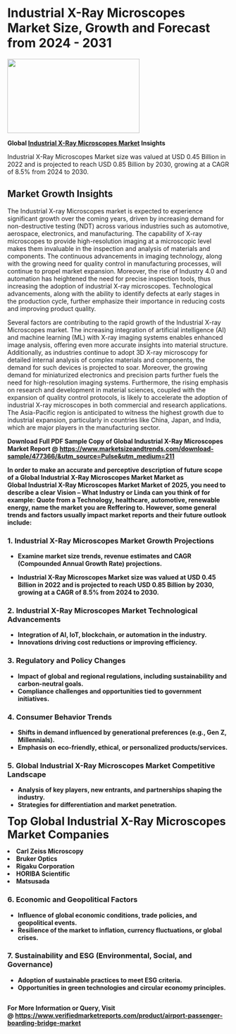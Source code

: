 <H1>Industrial X-Ray Microscopes Market Size, Growth and Forecast from 2024 - 2031</H1><img class="aligncenter size-medium wp-image-584254" src="https://thirdeyenews.in/wp-content/uploads/2024/09/Global-Market-Research-300x168.jpeg" alt="" width="300" height="168" /><p><strong>Global&nbsp;<a href="https://www.marketsizeandtrends.com/download-sample/477366/&amp;utm_source=Pulse&amp;utm_medium=211">Industrial X-Ray Microscopes Market</a> Insights</strong></p><p>Industrial X-Ray Microscopes Market size was valued at USD 0.45 Billion in 2022 and is projected to reach USD 0.85 Billion by 2030, growing at a CAGR of 8.5% from 2024 to 2030.</p><p><h2>Market Growth Insights</h2> <p>The Industrial X-ray Microscopes market is expected to experience significant growth over the coming years, driven by increasing demand for non-destructive testing (NDT) across various industries such as automotive, aerospace, electronics, and manufacturing. The capability of X-ray microscopes to provide high-resolution imaging at a microscopic level makes them invaluable in the inspection and analysis of materials and components. The continuous advancements in imaging technology, along with the growing need for quality control in manufacturing processes, will continue to propel market expansion. Moreover, the rise of Industry 4.0 and automation has heightened the need for precise inspection tools, thus increasing the adoption of industrial X-ray microscopes. Technological advancements, along with the ability to identify defects at early stages in the production cycle, further emphasize their importance in reducing costs and improving product quality.</p> <p><strong></strong></p> <p>Several factors are contributing to the rapid growth of the Industrial X-ray Microscopes market. The increasing integration of artificial intelligence (AI) and machine learning (ML) with X-ray imaging systems enables enhanced image analysis, offering even more accurate insights into material structure. Additionally, as industries continue to adopt 3D X-ray microscopy for detailed internal analysis of complex materials and components, the demand for such devices is projected to soar. Moreover, the growing demand for miniaturized electronics and precision parts further fuels the need for high-resolution imaging systems. Furthermore, the rising emphasis on research and development in material sciences, coupled with the expansion of quality control protocols, is likely to accelerate the adoption of industrial X-ray microscopes in both commercial and research applications. The Asia-Pacific region is anticipated to witness the highest growth due to industrial expansion, particularly in countries like China, Japan, and India, which are major players in the manufacturing sector.</p> <p><strong></p><p><span class=""><strong>Download Full PDF Sample Copy of Global Industrial X-Ray Microscopes Market Report</strong> @ <a href="https://www.marketsizeandtrends.com/download-sample/477366/&amp;utm_source=Pulse&amp;utm_medium=211" target="_blank">https://www.marketsizeandtrends.com/download-sample/477366/&amp;utm_source=Pulse&amp;utm_medium=211</a></span></p><p>In order to make an accurate and perceptive description of future scope of a Global&nbsp;Industrial X-Ray Microscopes Market Market as Global&nbsp;Industrial X-Ray Microscopes Market Market of 2025, you need to describe a clear Vision &ndash; What Industry or Linda can you think of for example: Quote from a Technology, healthcare, automotive, renewable energy, name the market you are Reffering to. However, some general trends and factors usually impact market reports and their future outlook include:</p><h3>1.&nbsp;<strong>Industrial X-Ray Microscopes Market Growth Projections</strong></h3><ul><li>Examine market size trends, revenue estimates and CAGR (Compounded Annual Growth Rate) projections.</li><li><p>Industrial X-Ray Microscopes Market size was valued at USD 0.45 Billion in 2022 and is projected to reach USD 0.85 Billion by 2030, growing at a CAGR of 8.5% from 2024 to 2030.</p></li></ul><h3>2.&nbsp;<strong>Industrial X-Ray Microscopes Market Technological Advancements</strong></h3><ul><li>Integration of AI, IoT, blockchain, or automation in the industry.</li><li>Innovations driving cost reductions or improving efficiency.</li></ul><h3>3.&nbsp;<strong>Regulatory and Policy Changes</strong></h3><ul><li>Impact of global and regional regulations, including sustainability and carbon-neutral goals.</li><li>Compliance challenges and opportunities tied to government initiatives.</li></ul><h3>4.&nbsp;<strong>Consumer Behavior Trends</strong></h3><ul><li>Shifts in demand influenced by generational preferences (e.g., Gen Z, Millennials).</li><li>Emphasis on eco-friendly, ethical, or personalized products/services.</li></ul><h3>5.&nbsp;<strong>Global Industrial X-Ray Microscopes Market Competitive Landscape</strong></h3><ul><li>Analysis of key players, new entrants, and partnerships shaping the industry.</li><li>Strategies for differentiation and market penetration.</li></ul><p data-pm-slice="1 1 []"><span style="color: inherit; font-family: inherit; font-size: 25px;">Top Global Industrial X-Ray Microscopes Market Companies</span></p><div class="" data-test-id=""><p><li>Carl Zeiss Microscopy</li><li> Bruker Optics</li><li> Rigaku Corporation</li><li> HORIBA Scientific</li><li> Matsusada</li></p></div><h3>6.&nbsp;<strong>Economic and Geopolitical Factors</strong></h3><ul><li>Influence of global economic conditions, trade policies, and geopolitical events.</li><li>Resilience of the market to inflation, currency fluctuations, or global crises.</li></ul><h3>7.&nbsp;<strong>Sustainability and ESG (Environmental, Social, and Governance)</strong></h3><ul><li>Adoption of sustainable practices to meet ESG criteria.</li><li>Opportunities in green technologies and circular economy principles.</li></ul><h2><strong style="font-size: 14px;">For More Information or Query, Visit @&nbsp;</strong><a style="background-color: #ffffff; font-size: 14px;" href="https://www.marketsizeandtrends.com/report/industrial-x-ray-microscopes-market/" target="_blank">https://www.verifiedmarketreports.com/product/airport-passenger-boarding-bridge-market</a></h2>
